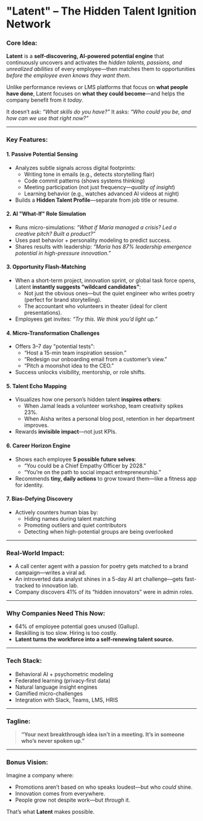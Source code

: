 
# "Latent" – The Hidden Talent Ignition Network

### Core Idea:
**Latent** is a **self-discovering, AI-powered potential engine** that continuously uncovers and activates the *hidden talents, passions, and unrealized abilities* of every employee—then matches them to opportunities *before the employee even knows they want them*.

Unlike performance reviews or LMS platforms that focus on **what people have done**, Latent focuses on **what they could become**—and helps the company benefit from it *today*.

It doesn’t ask: *“What skills do you have?”*
It asks: *“Who could you be, and how can we use that right now?”*

---

### Key Features:

#### 1. **Passive Potential Sensing**
- Analyzes subtle signals across digital footprints:
    - Writing tone in emails (e.g., detects storytelling flair)
    - Code commit patterns (shows systems thinking)
    - Meeting participation (not just frequency—*quality of insight*)
    - Learning behavior (e.g., watches advanced AI videos at night)
- Builds a **Hidden Talent Profile**—separate from job title or resume.

#### 2. **AI "What-If" Role Simulation**
- Runs micro-simulations: *“What if Maria managed a crisis? Led a creative pitch? Built a product?”*
- Uses past behavior + personality modeling to predict success.
- Shares results with leadership:
    *“Maria has 87% leadership emergence potential in high-pressure innovation.”*

#### 3. **Opportunity Flash-Matching**
- When a short-term project, innovation sprint, or global task force opens, Latent **instantly suggests “wildcard candidates”**:
    - Not just the obvious ones—but the quiet engineer who writes poetry (perfect for brand storytelling).
    - The accountant who volunteers in theater (ideal for client presentations).
- Employees get invites: *“Try this. We think you’d light up.”*

#### 4. **Micro-Transformation Challenges**
- Offers 3–7 day "potential tests":
    - “Host a 15-min team inspiration session.”
    - “Redesign our onboarding email from a customer’s view.”
    - “Pitch a moonshot idea to the CEO.”
- Success unlocks visibility, mentorship, or role shifts.

#### 5. **Talent Echo Mapping**
- Visualizes how one person’s hidden talent **inspires others**:
    - When Jamal leads a volunteer workshop, team creativity spikes 23%.
    - When Aisha writes a personal blog post, retention in her department improves.
- Rewards **invisible impact**—not just KPIs.

#### 6. **Career Horizon Engine**
- Shows each employee **5 possible future selves**:
    - “You could be a Chief Empathy Officer by 2028.”
    - “You’re on the path to social impact entrepreneurship.”
- Recommends **tiny, daily actions** to grow toward them—like a fitness app for identity.

#### 7. **Bias-Defying Discovery**
- Actively counters human bias by:
    - Hiding names during talent matching
    - Promoting outliers and quiet contributors
    - Detecting when high-potential groups are being overlooked

---

### Real-World Impact:

- A call center agent with a passion for poetry gets matched to a brand campaign—writes a viral ad.
- An introverted data analyst shines in a 5-day AI art challenge—gets fast-tracked to innovation lab.
- Company discovers 41% of its “hidden innovators” were in admin roles.

---

### Why Companies Need This Now:
- 64% of employee potential goes unused (Gallup).
- Reskilling is too slow. Hiring is too costly.
- **Latent turns the workforce into a self-renewing talent source.**

---

### Tech Stack:
- Behavioral AI + psychometric modeling
- Federated learning (privacy-first data)
- Natural language insight engines
- Gamified micro-challenges
- Integration with Slack, Teams, LMS, HRIS

---

### Tagline:
> **“Your next breakthrough idea isn’t in a meeting. It’s in someone who’s never spoken up.”**

---

### Bonus Vision:
Imagine a company where:
- Promotions aren’t based on who speaks loudest—but who *could* shine.
- Innovation comes from everywhere.
- People grow not despite work—but *through* it.

That’s what **Latent** makes possible.
